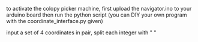 to activate the colopy picker machine, first upload the navigator.ino to your arduino board
then run the python script (you can DIY your own program with the coordinate_interface.py given)

input a set of 4 coordinates in pair, split each integer with " "
